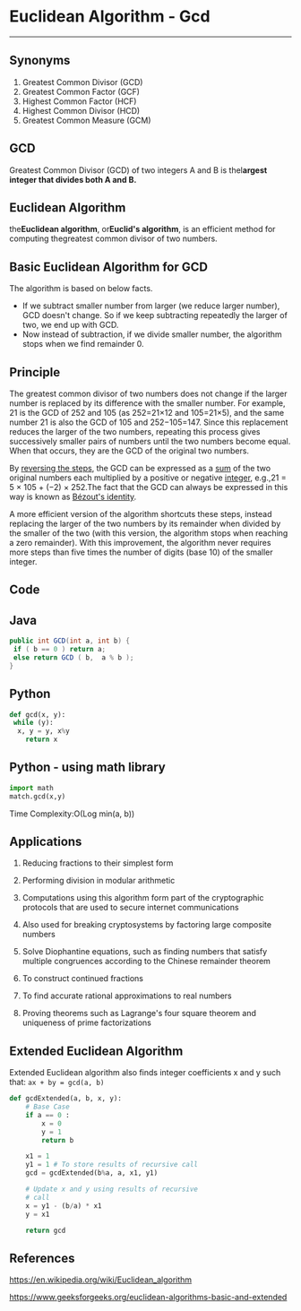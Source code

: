 # Euclidean Algorithm - Gcd

---

## Synonyms

1. Greatest Common Divisor (GCD)
2. Greatest Common Factor (GCF)
3. Highest Common Factor (HCF)
4. Highest Common Divisor (HCD)
5. Greatest Common Measure (GCM)

## GCD

Greatest Common Divisor (GCD) of two integers A and B is thel**argest integer that divides both A and B.**

## Euclidean Algorithm

the**Euclidean algorithm**, or**Euclid's algorithm**, is an efficient method for computing thegreatest common divisor of two numbers.

## Basic Euclidean Algorithm for GCD

The algorithm is based on below facts.

- If we subtract smaller number from larger (we reduce larger number), GCD doesn't change. So if we keep subtracting repeatedly the larger of two, we end up with GCD.
- Now instead of subtraction, if we divide smaller number, the algorithm stops when we find remainder 0.

## Principle

The greatest common divisor of two numbers does not change if the larger number is replaced by its difference with the smaller number. For example, 21 is the GCD of 252 and 105 (as 252=21×12 and 105=21×5), and the same number 21 is also the GCD of 105 and 252−105=147. Since this replacement reduces the larger of the two numbers, repeating this process gives successively smaller pairs of numbers until the two numbers become equal. When that occurs, they are the GCD of the original two numbers.

By [reversing the steps](https://en.wikipedia.org/wiki/Extended_Euclidean_algorithm), the GCD can be expressed as a [sum](https://en.wikipedia.org/wiki/Linear_combination) of the two original numbers each multiplied by a positive or negative [integer](https://en.wikipedia.org/wiki/Integer), e.g.,21 = 5 × 105 + (−2) × 252.The fact that the GCD can always be expressed in this way is known as [Bézout's identity](https://en.wikipedia.org/wiki/B%C3%A9zout%27s_identity).

A more efficient version of the algorithm shortcuts these steps, instead replacing the larger of the two numbers by its remainder when divided by the smaller of the two (with this version, the algorithm stops when reaching a zero remainder). With this improvement, the algorithm never requires more steps than five times the number of digits (base 10) of the smaller integer.

## Code

## Java

```java
public int GCD(int a, int b) {
 if ( b == 0 ) return a;
 else return GCD ( b,  a % b );
}
```

## Python

```python
def gcd(x, y):
 while (y):
  x, y = y, x%y
    return x
```

## Python - using math library

```python
import math
match.gcd(x,y)
```

Time Complexity:O(Log min(a, b))

## Applications

1. Reducing fractions to their simplest form

2. Performing division in modular arithmetic

3. Computations using this algorithm form part of the cryptographic protocols that are used to secure internet communications

4. Also used for breaking cryptosystems by factoring large composite numbers

5. Solve Diophantine equations, such as finding numbers that satisfy multiple congruences according to the Chinese remainder theorem

6. To construct continued fractions

7. To find accurate rational approximations to real numbers

8. Proving theorems such as Lagrange's four square theorem and uniqueness of prime factorizations

## Extended Euclidean Algorithm

Extended Euclidean algorithm also finds integer coefficients x and y such that: `ax + by = gcd(a, b)`

```python
def gcdExtended(a, b, x, y):
    # Base Case
    if a == 0 :
        x = 0
        y = 1
        return b

    x1 = 1
    y1 = 1 # To store results of recursive call
    gcd = gcdExtended(b%a, a, x1, y1)

    # Update x and y using results of recursive
    # call
    x = y1 - (b/a) * x1
    y = x1

    return gcd
```

## References

<https://en.wikipedia.org/wiki/Euclidean_algorithm>

<https://www.geeksforgeeks.org/euclidean-algorithms-basic-and-extended>
